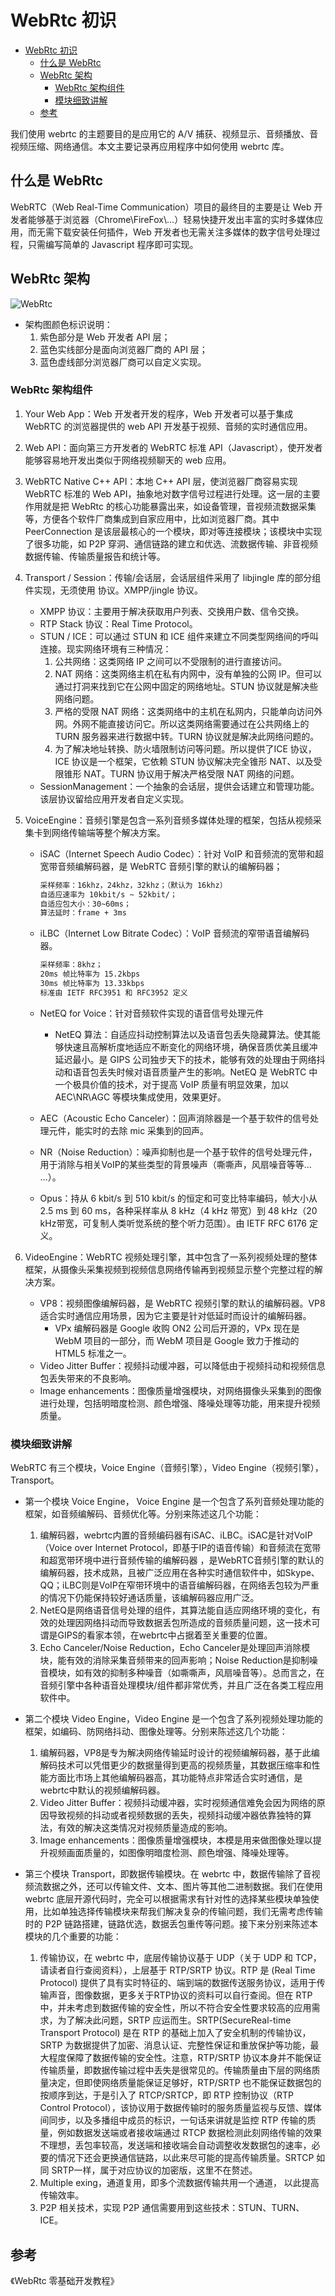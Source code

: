 # WebRtc 初识

- [WebRtc 初识](#webrtc-初识)
  - [什么是 WebRtc](#什么是-webrtc)
  - [WebRtc 架构](#webrtc-架构)
    - [WebRtc 架构组件](#webrtc-架构组件)
    - [模块细致讲解](#模块细致讲解)
  - [参考](#参考)

我们使用 webrtc 的主题要目的是应用它的 A/V 捕获、视频显示、音频播放、音视频压缩、网络通信。本文主要记录再应用程序中如何使用 webrtc 库。

## 什么是 WebRtc

WebRTC（Web Real-Time Communication）项目的最终目的主要是让 Web 开发者能够基于浏览器（Chrome\FireFox\…）轻易快捷开发出丰富的实时多媒体应用，而无需下载安装任何插件，Web 开发者也无需关注多媒体的数字信号处理过程，只需编写简单的 Javascript 程序即可实现。

## WebRtc 架构

![WebRtc](./Img/WebRtc.png)

- 架构图颜色标识说明：
  1. 紫色部分是 Web 开发者 API 层；
  2. 蓝色实线部分是面向浏览器厂商的 API 层；
  3. 蓝色虚线部分浏览器厂商可以自定义实现。

### WebRtc 架构组件

1. Your Web App：Web 开发者开发的程序，Web 开发者可以基于集成 WebRTC 的浏览器提供的 web API 开发基于视频、音频的实时通信应用。
2. Web API：面向第三方开发者的 WebRTC 标准 API（Javascript），使开发者能够容易地开发出类似于网络视频聊天的 web 应用。
3. WebRTC Native C++ API：本地 C++ API 层，使浏览器厂商容易实现 WebRTC 标准的 Web API，抽象地对数字信号过程进行处理。这一层的主要作用就是把 WebRtc 的核心功能暴露出来，如设备管理，音视频流数据采集等，方便各个软件厂商集成到自家应用中，比如浏览器厂商。其中 PeerConnection 是该层最核心的一个模块，即对等连接模块；该模块中实现了很多功能，如 P2P 穿洞、通信链路的建立和优选、流数据传输、非音视频数据传输、传输质量报告和统计等。
4. Transport / Session：传输/会话层，会话层组件采用了 libjingle 库的部分组件实现，无须使用 协议。XMPP/jingle 协议。
   - XMPP 协议：主要用于解决获取用户列表、交换用户数、信令交换。
   - RTP Stack 协议：Real Time Protocol。
   - STUN / ICE：可以通过 STUN 和 ICE 组件来建立不同类型网络间的呼叫连接。现实网络环境有三种情况：
     1. 公共网络：这类网络 IP 之间可以不受限制的进行直接访问。
     2. NAT 网络：这类网络主机在私有内网中，没有单独的公网 IP。但可以通过打洞来找到它在公网中固定的网络地址。STUN 协议就是解决些网络问题。
     3. 严格的受限 NAT 网络：这类网络中的主机在私网内，只能单向访问外网。外网不能直接访问它。所以这类网络需要通过在公共网络上的 TURN 服务器来进行数据中转。TURN 协议就是解决此网络问题的。
     4. 为了解决地址转换、防火墙限制访问等问题。所以提供了ICE 协议，ICE 协议是一个框架，它依赖 STUN 协议解决完全锥形 NAT、以及受限锥形 NAT。TURN 协议用于解决严格受限 NAT 网络的问题。
   - SessionManagement：一个抽象的会话层，提供会话建立和管理功能。该层协议留给应用开发者自定义实现。
5. VoiceEngine：音频引擎是包含一系列音频多媒体处理的框架，包括从视频采集卡到网络传输端等整个解决方案。
      - iSAC（Internet Speech Audio Codec）：针对 VoIP 和音频流的宽带和超宽带音频编解码器，是 WebRTC 音频引擎的默认的编解码器；

        ```bash
        采样频率：16khz，24khz，32khz；（默认为 16khz）
        自适应速率为 10kbit/s ~ 52kbit/；
        自适应包大小：30~60ms；
        算法延时：frame + 3ms
        ```

      - iLBC（Internet Low Bitrate Codec）：VoIP 音频流的窄带语音编解码器。

        ```bash
        采样频率：8khz；
        20ms 帧比特率为 15.2kbps
        30ms 帧比特率为 13.33kbps
        标准由 IETF RFC3951 和 RFC3952 定义
        ```

      - NetEQ for Voice：针对音频软件实现的语音信号处理元件
        - NetEQ 算法：自适应抖动控制算法以及语音包丢失隐藏算法。使其能够快速且高解析度地适应不断变化的网络环境，确保音质优美且缓冲延迟最小。是 GIPS 公司独步天下的技术，能够有效的处理由于网络抖动和语音包丢失时候对语音质量产生的影响。NetEQ 是 WebRTC 中一个极具价值的技术，对于提高 VoIP 质量有明显效果，加以 AEC\NR\AGC 等模块集成使用，效果更好。

      - AEC（Acoustic Echo Canceler）：回声消除器是一个基于软件的信号处理元件，能实时的去除 mic 采集到的回声。

      - NR（Noise Reduction）：噪声抑制也是一个基于软件的信号处理元件，用于消除与相关VoIP的某些类型的背景噪声（嘶嘶声，风扇噪音等等… …）。

      - Opus：持从 6 kbit/s 到 510 kbit/s 的恒定和可变比特率编码，帧大小从 2.5 ms 到 60 ms，各种采样率从 8 kHz（4 kHz 带宽）到 48 kHz（20 kHz带宽，可复制人类听觉系统的整个听力范围）。由 IETF RFC 6176 定义。

6. VideoEngine：WebRTC 视频处理引擎，其中包含了一系列视频处理的整体框架，从摄像头采集视频到视频信息网络传输再到视频显示整个完整过程的解决方案。
      - VP8：视频图像编解码器，是 WebRTC 视频引擎的默认的编解码器。VP8 适合实时通信应用场景，因为它主要是针对低延时而设计的编解码器。
        - VPx 编解码器是 Google 收购 ON2 公司后开源的，VPx 现在是 WebM 项目的一部分，而 WebM 项目是 Google 致力于推动的 HTML5 标准之一。
      - Video Jitter Buffer：视频抖动缓冲器，可以降低由于视频抖动和视频信息包丢失带来的不良影响。
      - Image enhancements：图像质量增强模块，对网络摄像头采集到的图像进行处理，包括明暗度检测、颜色增强、降噪处理等功能，用来提升视频质量。

### 模块细致讲解

WebRTC 有三个模块，Voice Engine（音频引擎），Video Engine（视频引擎），Transport。

- 第一个模块 Voice Engine， Voice Engine 是一个包含了系列音频处理功能的框架，如音频编解码、音频优化等。分别来陈述这几个功能：
  1. 编解码器，webrtc内置的音频编码器有iSAC、iLBC。iSAC是针对VoIP（Voice over Internet Protocol，即基于IP的语音传输）和音频流在宽带和超宽带环境中进行音频传输的编解码器 ，是WebRTC音频引擎的默认的编解码器，技术成熟，且被广泛应用在各种实时通信软件中，如Skype、QQ；iLBC则是VoIP在窄带环境中的语音编解码器，在网络丢包较为严重的情况下仍能保持较好通话质量，该编解码器应用广泛。
  2. NetEQ是网络语音信号处理的组件，其算法能自适应网络环境的变化，有效的处理因网络抖动而导致数据丢包所造成的音频质量问题，这一技术可谓是GIPS的看家本领，在webrtc中占据着至关重要的位置。
  3. Echo Canceler/Noise Reduction，Echo Canceler是处理回声消除模块，能有效的消除采集音频带来的回声影响；Noise Reduction是抑制噪音模块，如有效的抑制多种噪音（如嘶嘶声，风扇噪音等）。总而言之，在音频引擎中各种语音处理模块/组件都非常优秀，并且广泛在各类工程应用软件中。

- 第二个模块 Video Engine，Video Engine 是一个包含了系列视频处理功能的框架，如编码、防网络抖动、图像处理等。分别来陈述这几个功能：
  1. 编解码器，VP8是专为解决网络传输延时设计的视频编解码器，基于此编解码技术可以凭借更少的数据量得到更高的视频质量，其数据压缩率和性能方面比市场上其他编解码器高，其功能特点非常适合实时通信，是webrtc中默认的视频编解码器。
  2. Video Jitter Buffer：视频抖动缓冲器，实时视频通信难免会因为网络的原因导致视频的抖动或者视频数据的丢失，视频抖动缓冲器依靠独特的算法，有效的解决这类情况对视频质量造成的影响。
  3. Image enhancements：图像质量增强模块，本模是用来做图像处理以提升视频画面质量的，如图像明暗度检测、颜色增强、降噪处理等。

- 第三个模块 Transport，即数据传输模块。在 webrtc 中，数据传输除了音视频流数据之外，还可以传输文件、文本、图片等其他二进制数据。我们在使用 webrtc 底层开源代码时，完全可以根据需求有针对性的选择某些模块单独使用，比如单独选择传输模块来帮我们解决复杂的传输问题，我们无需考虑传输时的 P2P 链路搭建，链路优选，数据丢包重传等问题。接下来分别来陈述本模块的几个重要的功能：
  1. 传输协议，在 webrtc 中，底层传输协议基于 UDP（关于 UDP 和 TCP，请读者自行查阅资料），上层基于 RTP/SRTP 协议。RTP 是 (Real Time Protocol) 提供了具有实时特征的、端到端的数据传送服务协议，适用于传输声音，图像数据，更多关于RTP协议的资料可以自行查阅。但在 RTP 中，并未考虑到数据传输的安全性，所以不符合安全性要求较高的应用需求，为了解决此问题，SRTP 应运而生。SRTP(SecureReal-time Transport Protocol) 是在 RTP 的基础上加入了安全机制的传输协议，SRTP 为数据提供了加密、消息认证、完整性保证和重放保护等功能，最大程度保障了数据传输的安全性。注意，RTP/SRTP 协议本身并不能保证传输质量，即数据传输过程中丢失是很常见的。传输质量由下层的网络质量决定，但即使网络质量能保证足够好，RTP/SRTP 也不能保证数据包的按顺序到达，于是引入了 RTCP/SRTCP，即 RTP 控制协议（RTP Control Protocol），该协议用于数据传输时的服务质量监视与反馈、媒体间同步，以及多播组中成员的标识，一句话来讲就是监控 RTP 传输的质量，例如数据发送端或者接收端通过 RTCP 数据检测此刻网络传输的效果不理想，丢包率较高，发送端和接收端会自动调整收发数据包的速率，必要的情况下还会更换通信链路，以此来尽可能的提高传输质量。SRTCP 如同 SRTP一样，属于对应协议的加密版，这里不在赘述。
  2. Multiple exing，通道复用，即多个流数据传输共用一个通道， 以此提高传输效率。
  3. P2P 相关技术，实现 P2P 通信需要用到这些技术：STUN、TURN、ICE。

## 参考

《WebRtc 零基础开发教程》
